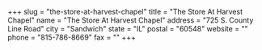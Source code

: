 +++
slug = "the-store-at-harvest-chapel"
title = "The Store At Harvest Chapel"
name = "The Store At Harvest Chapel"
address = "725 S. County Line Road"
city = "Sandwich"
state = "IL"
postal = "60548"
website = ""
phone = "815-786-8669"
fax = ""
+++

